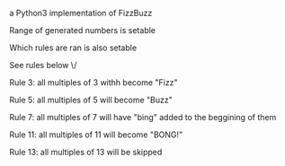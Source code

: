 a Python3 implementation of FizzBuzz

Range of generated numbers is setable

Which rules are ran is also setable

See rules below \\/

Rule 3:
all multiples of 3 withh become "Fizz"

Rule 5:
all multiples of 5 will become "Buzz"

Rule 7:
all multiples of 7 will have "bing" added to the beggining of them

Rule 11:
all multiples of 11 will become "BONG!"

Rule 13:
all multiples of 13 will be skipped
